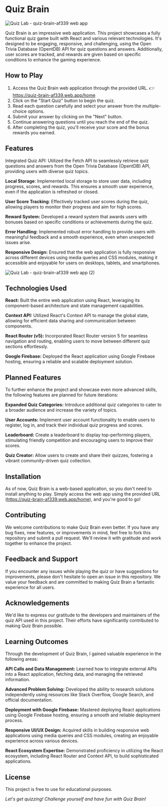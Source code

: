 # Quiz Brain
![Quiz Lab - quiz-brain-af339 web app](https://github.com/adixadymak/quiz-brain/assets/121649298/10a57659-6ff7-4ae5-846b-fab58f279938)

Quiz Brain is an impressive web application. This project showcases a fully functional quiz game built with React and various relevant technologies. It's designed to be engaging, responsive, and challenging, using the Open Trivia Database (OpentDB) API for quiz questions and answers. Additionally, user scores are tracked, and rewards are given based on specific conditions to enhance the gaming experience.

## How to Play
1. Access the Quiz Brain web application through the provided URL. 👉 https://quiz-brain-af339.web.app/home
2. Click on the "Start Quiz" button to begin the quiz.
3. Read each question carefully and select your answer from the multiple-choice options.
4. Submit your answer by clicking on the "Next" button.
5. Continue answering questions until you reach the end of the quiz.
6. After completing the quiz, you'll receive your score and the bonus rewards you earned.

## Features
Integrated Quiz API: Utilized the Fetch API to seamlessly retrieve quiz questions and answers from the Open Trivia Database (OpentDB) API, providing users with diverse quiz topics.

**Local Storage**: Implemented local storage to store user data, including progress, scores, and rewards. This ensures a smooth user experience, even if the application is refreshed or closed.

**User Score Tracking**: Effectively tracked user scores during the quiz, allowing players to monitor their progress and aim for high scores.

**Reward System:** Developed a reward system that awards users with bonuses based on specific conditions or achievements during the quiz.

**Error Handling:** Implemented robust error handling to provide users with meaningful feedback and a smooth experience, even when unexpected issues arise.

**Responsive Design:** Ensured that the web application is fully responsive across different devices using media queries and CSS modules, making it accessible and enjoyable for users on desktops, tablets, and smartphones.

![Quiz Lab - quiz-brain-af339 web app (2)](https://github.com/adixadymak/quiz-brain/assets/121649298/dec516a2-96c5-434a-a524-19e3e812f9eb)

## Technologies Used
**React:** Built the entire web application using React, leveraging its component-based architecture and state management capabilities.

**Context API:** Utilized React's Context API to manage the global state, allowing for efficient data sharing and communication between components.

**React Router (v5):** Incorporated React Router version 5 for seamless navigation and routing, enabling users to move between different quiz sections effortlessly.

**Google Firebase:** Deployed the React application using Google Firebase hosting, ensuring a reliable and scalable deployment solution.

## Planned Features
To further enhance the project and showcase even more advanced skills, the following features are planned for future iterations:

**Expanded Quiz Categories:** Introduce additional quiz categories to cater to a broader audience and increase the variety of topics.

**User Accounts:** Implement user account functionality to enable users to register, log in, and track their individual quiz progress and scores.

**Leaderboard:** Create a leaderboard to display top-performing players, stimulating friendly competition and encouraging users to improve their scores.

**Quiz Creator:** Allow users to create and share their quizzes, fostering a vibrant community-driven quiz collection.

## Installation
As of now, Quiz Brain is a web-based application, so you don't need to install anything to play. Simply access the web app using the provided URL (https://quiz-brain-af339.web.app/home), and you're good to go!

## Contributing
We welcome contributions to make Quiz Brain even better. If you have any bug fixes, new features, or improvements in mind, feel free to fork this repository and submit a pull request. We'll review it with gratitude and work together to enhance the project.

## Feedback and Support
If you encounter any issues while playing the quiz or have suggestions for improvements, please don't hesitate to open an issue in this repository. We value your feedback and are committed to making Quiz Brain a fantastic experience for all users.

## Acknowledgements
We'd like to express our gratitude to the developers and maintainers of the quiz API used in this project. Their efforts have significantly contributed to making Quiz Brain possible.

## Learning Outcomes
Through the development of Quiz Brain, I gained valuable experience in the following areas:

**API Calls and Data Management:** Learned how to integrate external APIs into a React application, fetching data, and managing the retrieved information.

**Advanced Problem Solving:** Developed the ability to research solutions independently using resources like Stack Overflow, Google Search, and official documentation.

**Deployment with Google Firebase:** Mastered deploying React applications using Google Firebase hosting, ensuring a smooth and reliable deployment process.

**Responsive UI/UX Design:** Acquired skills in building responsive web applications using media queries and CSS modules, creating an enjoyable experience across various devices.

**React Ecosystem Expertise:** Demonstrated proficiency in utilizing the React ecosystem, including React Router and Context API, to build sophisticated applications.

## License
This project is free to use for educational purposes.

_Let's get quizzing! Challenge yourself and have fun with Quiz Brain!_

